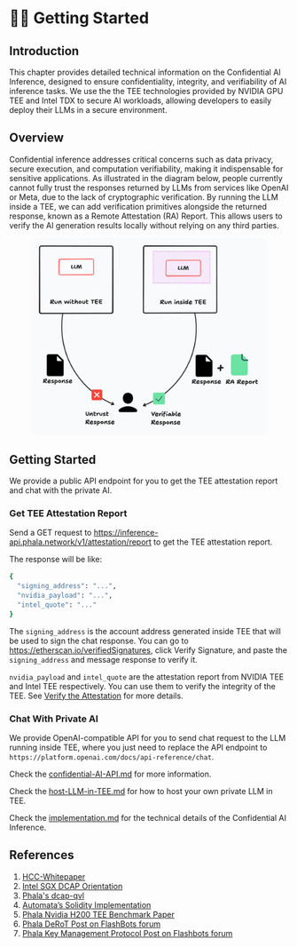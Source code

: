 # 👩‍💻 Getting Started

## Introduction

This chapter provides detailed technical information on the Confidential AI Inference, designed to ensure confidentiality, integrity, and verifiability of AI inference tasks. We use the the TEE technologies provided by NVIDIA GPU TEE and Intel TDX to secure AI workloads, allowing developers to easily deploy their LLMs in a secure environment.

## Overview

Confidential inference addresses critical concerns such as data privacy, secure execution, and computation verifiability, making it indispensable for sensitive applications. As illustrated in the diagram below, people currently cannot fully trust the responses returned by LLMs from services like OpenAI or Meta, due to the lack of cryptographic verification. By running the LLM inside a TEE, we can add verification primitives alongside the returned response, known as a Remote Attestation (RA) Report. This allows users to verify the AI generation results locally without relying on any third parties.

<figure><img src="../.gitbook/assets/compare-llm-with-tee-or-not.png" alt=""><figcaption></figcaption></figure>

## Getting Started

We provide a public API endpoint for you to get the TEE attestation report and chat with the private AI.

### Get TEE Attestation Report

Send a GET request to https://inference-api.phala.network/v1/attestation/report to get the TEE attestation report.

The response will be like:

```sh
{
  "signing_address": "...",
  "nvidia_payload": "...",
  "intel_quote": "..."
}
```

The `signing_address` is the account address generated inside TEE that will be used to sign the chat response. You can go to https://etherscan.io/verifiedSignatures, click Verify Signature, and paste the `signing_address` and message response to verify it.

`nvidia_payload` and `intel_quote` are the attestation report from NVIDIA TEE and Intel TEE respectively. You can use them to verify the integrity of the TEE. See [Verify the Attestation](confidential-AI-API.md#verify-the-attestation) for more details.

### Chat With Private AI

We provide OpenAI-compatible API for you to send chat request to the LLM running inside TEE, where you just need to replace the API endpoint to `https://platform.openai.com/docs/api-reference/chat`.

Check the [confidential-AI-API.md](confidential-AI-API.md "mention") for more information.

Check the [host-LLM-in-TEE.md](host-LLM-in-TEE.md "mention") for how to host your own private LLM in TEE.

Check the [implementation.md](implementation.md "mention") for the technical details of the Confidential AI Inference.

## References

1. [HCC-Whitepaper](https://images.nvidia.com/aem-dam/en-zz/Solutions/data-center/HCC-Whitepaper-v1.0.pdf)
2. [Intel SGX DCAP Orientation](https://www.intel.com/content/dam/develop/public/us/en/documents/intel-sgx-dcap-ecdsa-orientation.pdf)
3. [Phala's dcap-qvl](https://github.com/Phala-Network/dcap-qvl)
4. [Automata’s Solidity Implementation](https://github.com/automata-network/automata-dcap-attestation)
5. [Phala Nvidia H200 TEE Benchmark Paper](https://arxiv.org/pdf/2409.03992)
6. [Phala DeRoT Post on FlashBots forum](https://collective.flashbots.net/t/early-thoughts-on-decentralized-root-of-trust/3868)
7. [Phala Key Management Protocol Post on Flashbots forum](https://collective.flashbots.net/t/key-management-protocol-for-decentralized-root-of-trust/4004)
